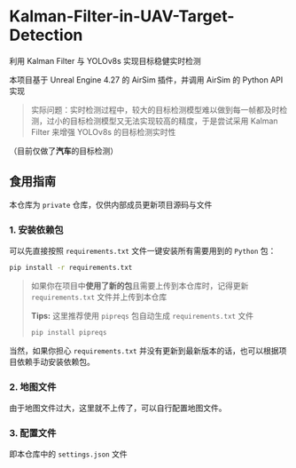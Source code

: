 # Kalman-Filter-in-UAV-Target-Detection
利用 Kalman Filter 与 YOLOv8s 实现目标稳健实时检测

本项目基于 Unreal Engine 4.27 的 AirSim 插件，并调用 AirSim 的 Python API 实现

> 实际问题：实时检测过程中，较大的目标检测模型难以做到每一帧都及时检测，过小的目标检测模型又无法实现较高的精度，于是尝试采用 Kalman Filter 来增强 YOLOv8s 的目标检测实时性

（目前仅做了**汽车**的目标检测）

## 食用指南

本仓库为 `private` 仓库，仅供内部成员更新项目源码与文件

### 1. 安装依赖包

可以先直接按照 `requirements.txt` 文件一键安装所有需要用到的 `Python` 包：

```bash
pip install -r requirements.txt
```

> 如果你在项目中**使用了新的包**且需要上传到本仓库时，记得更新 `requirements.txt` 文件并上传到本仓库
>
> **Tips:** 这里推荐使用 `pipreqs` 包自动生成 `requirements.txt` 文件
> ```bash
> pip install pipreqs
> ```

当然，如果你担心 `requirements.txt` 并没有更新到最新版本的话，也可以根据项目依赖手动安装依赖包。


### 2. 地图文件
由于地图文件过大，这里就不上传了，可以自行配置地图文件。

### 3. 配置文件
即本仓库中的 `settings.json` 文件
